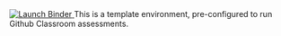 
<a href="https://mybinder.org/v2/gh/ShivRamaswamy/R-template/main?urlpath=git-pull%3Frepo%3Dhttps%253A%252F%252Fgithub.com%252F${REPOSITORY_ACCOUNT}%252F${REPOSITORY_SLUG}%26targetPath%3D86184492-scma632-2021%26urlpath%3Drstudio%252F%26branch%3Dmain">
  <img src="https://mybinder.org/badge_logo.svg" alt="Launch Binder"/>
</a>
This is a template environment, pre-configured to run Github Classroom assessments.

